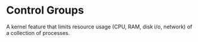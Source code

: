 # Control Groups

A kernel feature that limits resource usage (CPU, RAM, disk i/o, network) of a collection of processes.
